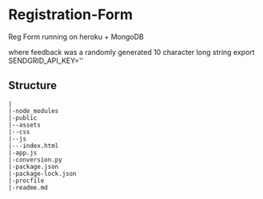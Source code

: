 # Registration-Form
Reg Form running on heroku + MongoDB

where feedback was a randomly generated 10 character long string 
export SENDGRID_API_KEY=''
## Structure
 ```
 |
 |-node_modules
 |-public
 |--assets
 |--css
 |--js
 |---index.html
 |-app.js
 |-conversion.py
 |-package.json
 |-package-lock.json
 |-procfile
 |-readme.md
 ```
 
